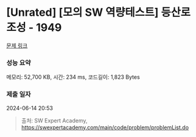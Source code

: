 # [Unrated] [모의 SW 역량테스트] 등산로 조성 - 1949 

[문제 링크](https://swexpertacademy.com/main/code/problem/problemDetail.do?contestProbId=AV5PoOKKAPIDFAUq) 

### 성능 요약

메모리: 52,700 KB, 시간: 234 ms, 코드길이: 1,823 Bytes

### 제출 일자

2024-06-14 20:53



> 출처: SW Expert Academy, https://swexpertacademy.com/main/code/problem/problemList.do